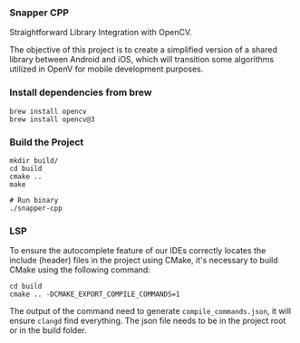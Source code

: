 ### Snapper CPP

Straightforward Library Integration with OpenCV.

The objective of this project is to create a simplified version of a shared library between Android and iOS, which will transition some algorithms utilized in OpenV for mobile development purposes.

### Install dependencies from brew

```shell
brew install opencv
brew install opencv@3
```

### Build the Project

```shell
mkdir build/
cd build
cmake ..
make

# Run binary
./snapper-cpp
```

### LSP

To ensure the autocomplete feature of our IDEs correctly locates the include (header) files in the project using CMake, it's necessary to build CMake using the following command:

```shell
cd build
cmake .. -DCMAKE_EXPORT_COMPILE_COMMANDS=1
```

The output of the command need to generate `compile_commands.json`, it will ensure `clangd` find everything. The json file needs to be in the project root or in the build folder.
